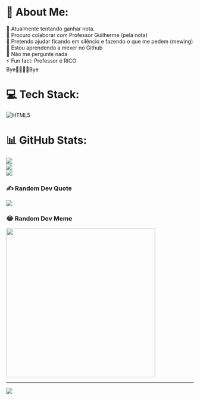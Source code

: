 # 💫 About Me:
🔭 Atualmente tentando ganhar nota.<br>👯 Procuro colaborar com Professor Guilherme (pela nota)<br>🤝 Pretendo ajudar ficando em silêncio e fazendo o que me pedem (mewing)<br>🌱 Estou aprendendo a mexer no Github<br>💬 Não me pergunte nada<br>⚡ Fun fact: Professor é RICO<br>Bye🤫🧏🏻‍♂️Bye


# 💻 Tech Stack:
![HTML5](https://img.shields.io/badge/html5-%23E34F26.svg?style=for-the-badge&logo=html5&logoColor=white)
# 📊 GitHub Stats:
![](https://github-readme-stats.vercel.app/api?username=EmanuelD&theme=merko&hide_border=false&include_all_commits=false&count_private=false)<br/>
![](https://github-readme-streak-stats.herokuapp.com/?user=EmanuelD&theme=merko&hide_border=false)<br/>
![](https://github-readme-stats.vercel.app/api/top-langs/?username=EmanuelD&theme=merko&hide_border=false&include_all_commits=false&count_private=false&layout=compact)

### ✍️ Random Dev Quote
![](https://quotes-github-readme.vercel.app/api?type=horizontal&theme=merko)

### 😂 Random Dev Meme
<img src='https://randommeme-five.vercel.app/' style="height: 400px;"/>

---
[![](https://visitcount.itsvg.in/api?id=EmanuelD&icon=0&color=0)](https://visitcount.itsvg.in)

<!-- Proudly created with GPRM ( https://gprm.itsvg.in ) -->
